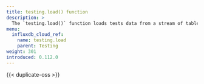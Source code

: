 ```yaml
---
title: testing.load() function
description: >
  The `testing.load()` function loads tests data from a stream of tables.
menu:
  influxdb_cloud_ref:
    name: testing.load
    parent: Testing
weight: 301
introduced: 0.112.0
---
```


{{< duplicate-oss >}}
